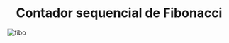 <h1 align="center"> Contador sequencial de Fibonacci </h1>

![fibo](https://user-images.githubusercontent.com/129625591/229647386-f61c870b-63b6-4cf4-9279-860c332183c2.png)

